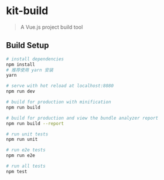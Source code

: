 # kit-build

> A Vue.js project build tool

## Build Setup

``` bash
# install dependencies
npm install
# 推荐使用 yarn 安装
yarn

# serve with hot reload at localhost:8080
npm run dev

# build for production with minification
npm run build

# build for production and view the bundle analyzer report
npm run build --report

# run unit tests
npm run unit

# run e2e tests
npm run e2e

# run all tests
npm test
```

